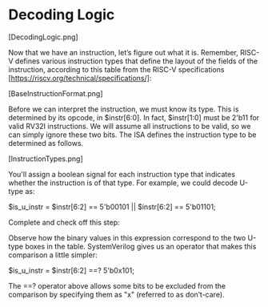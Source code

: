 # Decoding Logic

[DecodingLogic.png]

Now that we have an instruction, let’s figure out what it is. Remember, RISC-V defines various instruction types that define the layout of the fields of the instruction, according to this table from the RISC-V specifications [https://riscv.org/technical/specifications/]:

[BaseInstructionFormat.png]

Before we can interpret the instruction, we must know its type. This is determined by its opcode, in $instr[6:0]. In fact, $instr[1:0] must be 2'b11 for valid RV32I instructions. We will assume all instructions to be valid, so we can simply ignore these two bits. The ISA defines the instruction type to be determined as follows.

[InstructionTypes.png]

You'll assign a boolean signal for each instruction type that indicates whether the instruction is of that type. For example, we could decode U-type as:

   $is_u_instr = $instr[6:2] == 5'b00101 ||
                 $instr[6:2] == 5'b01101;

Complete and check off this step:


Observe how the binary values in this expression correspond to the two U-type boxes in the table.
SystemVerilog gives us an operator that makes this comparison a little simpler:

$is_u_instr = $instr[6:2] ==? 5'b0x101;

The ==? operator above allows some bits to be excluded from the comparison by specifying them as "x" (referred to as don’t-care).


